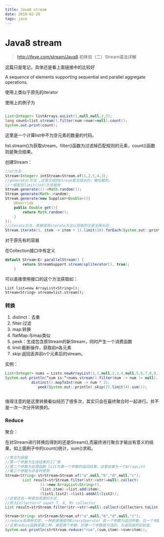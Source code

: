 ```yaml
---
title: Java8 stream
date: 2018-02-28
tags: java
---
```

# Java8 stream

> http://ifeve.com/stream/Java8 初体验（二）Stream语法详解

这篇只是笔记，具体还是看上面链接中的比较好

A sequence of elements supporting sequential and parallel aggregate operations. 

使用上类似于原先的iterator

使用上的例子为

```java

List<Integer> listArrays.asList(1,null,null,2,3);
long count=list.stream().filter(num->num!=null).count();
System.out.print(count);
```

这里是一个计算list中不为空元素的数量的代码。

list.stream()为获取stream，filter()函数为过滤掉匹配规则的元素，count()函数则是聚合结果。

创建Stream：

```java
//of方法
Stream<Integer> intStream=Stream.of(1,2,5,4,3);
//generator方法 ,这里生成的Stream是无限长的，懒加载的，
//一般配合limit(int)方法使用
Stream.generate(()->Math.random());
Stream.generate(Math::random);
Stream.generate(new Supplier<Double>(){
    @Override
    public Double get(){
        return Math.random();
    }
});
//iterate方法，直接使用iterate方法以获取的也是无限长的
Stream.iterate(1, item -> item + 1).limit(10).forEach(System.out::println);
```

对于原先有的容器

在Collection<E>接口中有定义

```java
default Stream<E> parallelStream() {
        return StreamSupport.stream(spliterator(), true);
    }
```

可以直接使用接口的这个方法获取如：

```
List list=new ArrayList<String>();
Stream<String> stream=list.stream();
```

### 转换

1. distinct：去重
2. filter:过滤
3. map:转换
4. flatMap:与map类似
5. peek：生成包含原Stream的新Stream，同时产生一个消费函数
6. limit:截断操作，获取前n各元素
7. skip:返回丢弃前n个元素后的stream。

实例：

```java
List<Integer> nums = Lists.newArrayList(1,1,null,2,3,4,null,5,6,7,8,9,10);
System.out.println(“sum is:”+nums.stream().filter(num -> num != null).
   			distinct().mapToInt(num -> num * 2).
               peek(System.out::println).skip(2).limit(4).sum());
   
```

值得注意的是这里转换看似经历了很多次，其实只会在最终聚合时一起进行。并不是一次一次分开转换的。

### Reduce

聚合：

在对Stream进行转换后得到的还是Stream(),而最终进行聚合才输出有意义的结果，如上面例子中的count()统计，sum()求和。

```java
//聚合为容器 
//第一个参数为生成结果的工厂类
//第二个参数为处理函数 list为第一个参数的返回结果，这里结果为一个ArrayList
//第三个参数为并发时使用
Stream<String> strStream=Stream.of("a",null,"b","d",null,"c");
		List result=strStream.filter(str->str!=null).collect(
				()->new ArrayList<String>(),
				(list,item)->list.add(item),
				(list1,list2)->list1.addAll(list2));
//这里还有一种更加简便的方式
//传入Collector<? super T, A, R> collector
List result=strStream.filter(str->str!=null).collect(Collectors.toList());
```



```java
Stream<String> strStream=Stream.of("a",null,"b","d",null,"c");
//reduce有两种实现，一种是直接提供BinaryOperator 前一个参数为返回参数，后一个参数为遍历Stream中的元素。
//这里reduce函数是第二种，接受两个参数，的第一个参数是可选的，为返回值的初始值。
System.out.println(strStream.reduce("rua",(sum,item)->sum+item));
```


